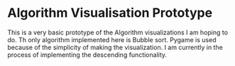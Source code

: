 # Algorithm Visualisation Prototype

This is a very basic prototype of the Algorithm visualizations I am hoping to do. Th only algorithm implemented here is Bubble sort. 
Pygame is used because of the simplicity of making the visualization.
I am currently in the process of implementing the descending functionality.
